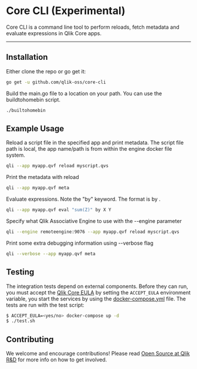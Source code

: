# Core CLI (Experimental)
Core CLI is a command line tool to perform reloads, fetch metadata and evaluate expressions in Qlik Core apps.


---

## Installation
Either clone the repo or go get it:
```bash
go get -u github.com/qlik-oss/core-cli
```

Build the main.go file to a location on your path. You can use the buildtohomebin script.
```bash
./builtohomebin
```

## Example Usage
Reload a script file in the specified app and print metadata. The script file path is local, the app name/path is from within the engine docker file system.
```bash
qli --app myapp.qvf reload myscript.qvs
```

Print the metadata with reload
```bash
qli --app myapp.qvf meta
```

Evaluate expressions. Note the "by" keyword. The format is <expressions> by <dimensions>.
```bash
qli --app myapp.qvf eval "sum(Z)" by X Y
```

Specify what Qlik Associative Engine to use with the --engine parameter
```bash
qli --engine remoteengine:9076 --app myapp.qvf reload myscript.qvs
```

Print some extra debugging information using --verbose flag
```bash
qli --verbose --app myapp.qvf meta
```

## Testing

The integration tests depend on external components. Before they can run, you must accept the [Qlik Core EULA](https://qlikcore.com/beta/) 
by setting the `ACCEPT_EULA` environment variable, you start the services by using the [docker-compose.yml](./docker-compose.yml) file.
The tests are run with the test script:


```sh
$ ACCEPT_EULA=<yes/no> docker-compose up -d
$ ./test.sh
```

## Contributing
We welcome and encourage contributions! Please read [Open Source at Qlik R&D](https://github.com/qlik-oss/open-source)
for more info on how to get involved.
